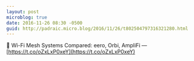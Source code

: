 ```yaml
---
layout: post
microblog: true
date: 2016-11-26 08:30 -0500
guid: http://padraic.micro.blog/2016/11/26/t802504797316321280.html
---
```

🔗 Wi-Fi Mesh Systems Compared: eero, Orbi, AmpliFi — [https://t.co/oZxLxP0xeY](https://t.co/oZxLxP0xeY)
